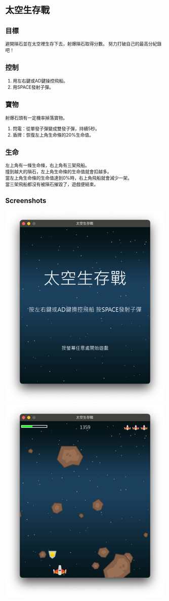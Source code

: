 # 太空生存戰
## 目標

避開隕石並在太空裡生存下去，射爆隕石取得分數。
努力打破自己的最高分紀錄吧！

## 控制

1. 用左右鍵或AD鍵操控飛船。
2. 用SPACE發射子彈。

## 寶物

射爆石頭有一定機率掉落寶物。
1. 閃電：從單發子彈變成雙發子彈，持續5秒。
2. 盾牌：恢復左上角生命條的20%生命值。

## 生命

左上角有一條生命條，右上角有三架飛船。<br /> 
撞到越大的隕石，左上角生命條的生命值就會扣越多。<br /> 
當左上角生命條的生命值達到0%時，右上角飛船就會減少一架。<br /> 
當三架飛船都沒有被隕石摧毀了，遊戲便結束。<br /> 

## Screenshots

![Title screen](https://raw.githubusercontent.com/Sunnie-S/-/main/screenshots/start.png)
![Play screen](https://raw.githubusercontent.com/Sunnie-S/-/main/screenshots/play.png)
